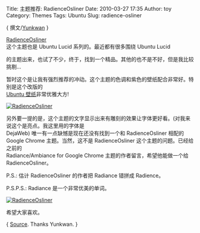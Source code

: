 Title: 主题推荐: RadienceOsliner
Date: 2010-03-27 17:35
Author: toy
Category: Themes
Tags: Ubuntu
Slug: radience-osliner

{ 撰文/[Yunkwan](http://yunkwan.wordpress.com/) }

[RadienceOsliner](http://gnome-look.org/content/show.php?content=121418)  
这个主题也是 Ubuntu Lucid 系列的。最近都有很多围绕 Ubuntu Lucid  

的主题出来，也试了不少，终于，找到一个精品。其他的也不是不好，但是我比较挑剔…  

暂时这个是让我有强烈推荐的冲动。这个主题的色调和紫色的壁纸配合非常好。特别是这个改版的  
[Ubuntu
壁纸](http://www.deviantart.com/download/156483358/Ubuntu\_10\_4\_wallpaper\_pack\_by\_pr09studio.gz)非常优雅大方!

[![RadienceOsliner](http://i.linuxtoy.org/images/2010/03/beautiful\_wallpaper-thumb.jpg)](http://i.linuxtoy.org/images/2010/03/beautiful\_wallpaper.jpg)

另外要一提的是，这个主题的文字显示出来有雕刻的效果让字体更好看。(对我来说这个是亮点。我这里用的字体是  
DejaWeb) 唯一有一点缺憾是现在还没有找到一个和 RadienceOsliner 相配的  
Google Chrome 主题。当然，这不是 RadienceOsliner
这个主题的问题。已经给之前的  
Radiance/Ambiance for Google Chrome 主题的作者留言，希望他能做一个给  
RadienceOsliner。

P.S.: 估计 RadienceOsliner 的作者把 Radiance 错拼成 Radience。

P.S.P.S.: Radiance 是一个非常优美的单词。

[![RadienceOsliner](http://i.linuxtoy.org/images/2010/03/radience-osliner-thumb.jpg)](http://i.linuxtoy.org/images/2010/03/radience-osliner.jpg)

希望大家喜欢。

{
[Source](http://yunkwan.wordpress.com/2010/03/27/主题推荐-radienceosliner/).
Thanks Yunkwan. }
